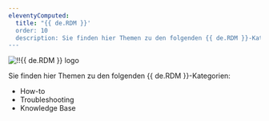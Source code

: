 ```yaml
---
eleventyComputed:
  title: "{{ de.RDM }}'
  order: 10
  description: Sie finden hier Themen zu den folgenden {{ de.RDM }}-Kategorien:':' How-to, Troubleshooting und Knowledge Base Themen.
---
```

![!!{{ de.RDM }} logo](https://webdevolutions.blob.core.windows.net/images/projects/remote-desktop-manager/logos/remote-desktop-manager-color-shadow.svg)  

Sie finden hier Themen zu den folgenden {{ de.RDM }}-Kategorien:  

* How-to 
* Troubleshooting 
* Knowledge Base 
